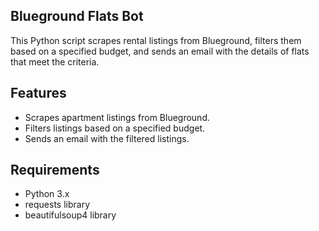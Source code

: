## Blueground Flats Bot
This Python script scrapes rental listings from Blueground, filters them based on a specified budget, and sends an email with the details of flats that meet the criteria.

## Features
- Scrapes apartment listings from Blueground.
- Filters listings based on a specified budget.
- Sends an email with the filtered listings.

## Requirements
- Python 3.x
- requests library
- beautifulsoup4 library
